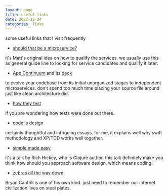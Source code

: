 ```yaml
---
layout: page
title: useful links
date: 2023-12-24
categories: links
---
```


some useful links that I visit frequently

- [should that be a microservice?](https://tanzu.vmware.com/content/blog/should-that-be-a-microservice-keep-these-six-factors-in-mind)

it's Matt's original idea on how to qualify the services. we usually use this as general guide line to looking for service candidates and qualify it later:

- [App Continuum](https://www.appcontinuum.io/) and its [deck](https://deck.appcontinuum.io/#0)

to evolve your codebase from its initial unorganized stages to independent microservices. don't spend too much time placing your source file around just like clean architecture did.

- [how they test](https://github.com/abhivaikar/howtheytest)

if you are wondering how tests were done out there.

- [code is design](https://www.developerdotstar.com/mag/articles/reeves_design_main.html)

certainly thoughtful and intriguing essays. for me, it explains well why swift methodology and XP/TDD works well together.

- [simple made easy](https://www.youtube.com/watch?v=SxdOUGdseq4)

it's a talk by Rich Hickey, who is Clojure author. this talk definitely make you think how should you approach software design, which means coding.

- [zebras all the way down](https://www.youtube.com/watch?v=fE2KDzZaxvE)

Bryan Cantrill is one of his own kind. just need to remember our internet civilization lives on steal plates.



